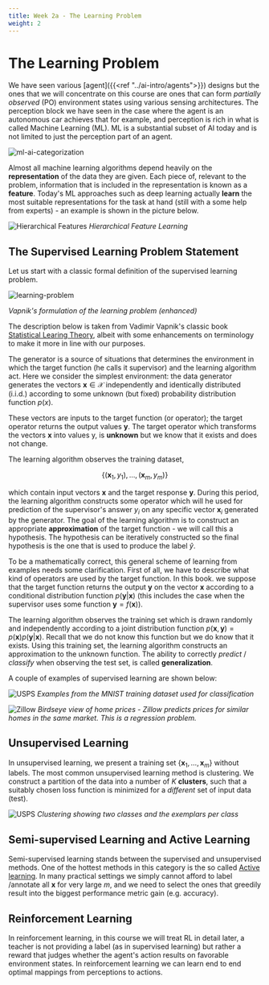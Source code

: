 ```yaml
---
title: Week 2a - The Learning Problem 
weight: 2
---
```


# The Learning Problem

We have seen various [agent]({{<ref "../ai-intro/agents">}}) designs but the ones that we will concentrate on this course are ones that can form _partially observed_ (PO) environment states using various sensing architectures. The perception block we have seen in the case where the agent is an autonomous car achieves that for example, and perception is rich in what is called Machine Learning (ML).  ML is a substantial subset of AI today and is not limited to just the perception part of an agent. 

![ml-ai-categorization](images/ml-ai-categorization.png#center)

Almost all machine learning algorithms depend heavily on the **representation** of the data they are given.  Each piece of, relevant to the problem, information that is included in the representation is known as a **feature**. Today's ML approaches such as deep learning actually **learn** the most suitable representations for the task at hand (still with a some help from experts) - an example is shown in the picture below. 

![Hierarchical Features](images/hierarchical-features-classification.png#center)
*Hierarchical Feature Learning*

## The Supervised Learning Problem Statement

Let us start with a classic formal definition of the supervised learning problem.

![learning-problem](images/enhanced-vapnik-learning-problem.svg)

*Vapnik's formulation of the learning problem (enhanced)*

The description below is taken from Vadimir Vapnik's classic book [Statistical Learing Theory](https://www.amazon.com/Statistical-Learning-Theory-Vladimir-Vapnik/dp/0471030031), albeit with some enhancements on terminology to make it more in line with our purposes.  

The generator is a source of situations that determines the environment in which the target function (he calls it supervisor) and the learning algorithm act.  Here we consider the simplest environment: the data generator generates the vectors $\mathbf{x} \in \mathcal{X}$ independently and identically distributed (i.i.d.) according to some unknown (but fixed) probability distribution function $p(x)$.

These vectors are inputs to the target function (or operator); the target operator returns the output values $\mathbf{y}$. The target operator which transforms the vectors $\mathbf{x}$ into values y,  is **unknown** but we know that it  exists and does not change.

The learning algorithm observes the training dataset,

$$\{ (\mathbf{x}_1, y_1), \dots, (\mathbf{x}_m, y_m) \}$$

which contain input vectors $\mathbf{x}$ and the target response $\mathbf{y}$. During this period, the learning algorithm constructs some operator which will he used for prediction of the supervisor's answer $y_i$ on any specific vector $\mathbf{x}_i$  generated by the generator. The goal of the learning algorithm is  to construct an appropriate **approximation** of the target function - we will call this a hypothesis. The hypothesis can be iteratively constructed so the final hypothesis is the one that is used to produce the label $\hat{y}$. 

To be a mathematically correct, this general scheme of learning from examples needs some clarification. First of all,  we have to describe what kind of operators are used by the target function. In this book. we suppose that the target function returns the output $\mathbf{y}$ on the vector $\mathbf{x}$ according to  a conditional distribution function $p(\mathbf{y} | \mathbf{x})$ (this includes the case when the supervisor uses some function $\mathbf{y} = f(\mathbf{x}))$.

The learning algorithm observes the training set which is drawn randomly and independently according to  a joint distribution function $p(\mathbf{x} , \mathbf{y}) = p(\mathbf{x}) p(\mathbf{y} | \mathbf{x})$. Recall that we do not know this function but we do know that it  exists. Using this training set, the learning algorithm constructs an approximation to the unknown function. The ability to correctly *predict* / *classify* when observing the test set, is called **generalization**. 

A couple of examples of supervised learning are shown below:

![USPS](images/usps.png)
*Examples from the MNIST training dataset used for classification*

![Zillow](images/home-prices-area.png)
*Birdseye view of home prices - Zillow predicts prices for similar homes in the same market. This is a regression problem.*


## Unsupervised Learning 

In unsupervised learning, we present a training set $\{ \mathbf{x}_1, \dots, \mathbf{x}_m \}$  without labels. The most common unsupervised learning method is clustering. We construct a partition of the data into a number of $K$ **clusters**, such that a suitably chosen loss function is minimized for a *different* set of input data (test).

![USPS](images/unsupervised.png)
*Clustering showing two classes and the exemplars per class*

## Semi-supervised Learning and Active Learning 

Semi-supervised learning stands between the supervised and unsupervised methods. One of the hottest methods in this category is the so called [Active learning](https://towardsdatascience.com/active-learning-tutorial-57c3398e34d). In many practical settings we simply cannot afford to label /annotate all $\mathbf x$ for very large $m$, and we need to select the ones that greedily result into the biggest performance metric gain (e.g. accuracy). 

## Reinforcement Learning

In reinforcement learning, in this course we will treat RL in detail later, a teacher is not providing a label (as in supervised learning) but rather a reward that judges whether the agent's action results on favorable environment states. In reinforcement learning we can learn end to end optimal mappings from perceptions to actions. 